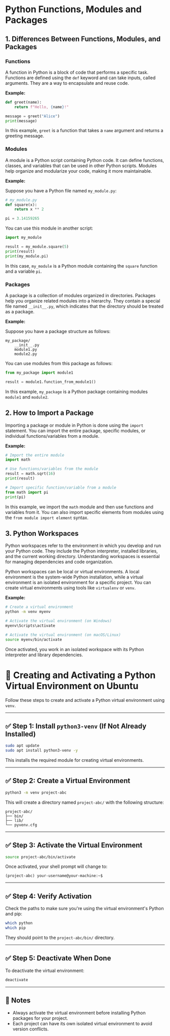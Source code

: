 # Python Functions, Modules and Packages

## 1. Differences Between Functions, Modules, and Packages

### Functions

A function in Python is a block of code that performs a specific task. Functions are defined using the `def` keyword and can take inputs, called arguments. They are a way to encapsulate and reuse code.

**Example:**

```python
def greet(name):
    return f"Hello, {name}!"

message = greet("Alice")
print(message)
```

In this example, `greet` is a function that takes a `name` argument and returns a greeting message.

### Modules

A module is a Python script containing Python code. It can define functions, classes, and variables that can be used in other Python scripts. Modules help organize and modularize your code, making it more maintainable.

**Example:**

Suppose you have a Python file named `my_module.py`:

```python
# my_module.py
def square(x):
    return x ** 2

pi = 3.14159265
```

You can use this module in another script:

```python
import my_module

result = my_module.square(5)
print(result)
print(my_module.pi)
```

In this case, `my_module` is a Python module containing the `square` function and a variable `pi`.

### Packages

A package is a collection of modules organized in directories. Packages help you organize related modules into a hierarchy. They contain a special file named `__init__.py`, which indicates that the directory should be treated as a package.

**Example:**

Suppose you have a package structure as follows:

```
my_package/
    __init__.py
    module1.py
    module2.py
```

You can use modules from this package as follows:

```python
from my_package import module1

result = module1.function_from_module1()
```

In this example, `my_package` is a Python package containing modules `module1` and `module2`.

## 2. How to Import a Package

Importing a package or module in Python is done using the `import` statement. You can import the entire package, specific modules, or individual functions/variables from a module.

**Example:**

```python
# Import the entire module
import math

# Use functions/variables from the module
result = math.sqrt(16)
print(result)

# Import specific function/variable from a module
from math import pi
print(pi)
```

In this example, we import the `math` module and then use functions and variables from it. You can also import specific elements from modules using the `from module import element` syntax.

## 3. Python Workspaces

Python workspaces refer to the environment in which you develop and run your Python code. They include the Python interpreter, installed libraries, and the current working directory. Understanding workspaces is essential for managing dependencies and code organization.

Python workspaces can be local or virtual environments. A local environment is the system-wide Python installation, while a virtual environment is an isolated environment for a specific project. You can create virtual environments using tools like `virtualenv` or `venv`.

**Example:**

```bash
# Create a virtual environment
python -m venv myenv

# Activate the virtual environment (on Windows)
myenv\Scripts\activate

# Activate the virtual environment (on macOS/Linux)
source myenv/bin/activate
```

Once activated, you work in an isolated workspace with its Python interpreter and library dependencies.

# 🐍 Creating and Activating a Python Virtual Environment on Ubuntu

Follow these steps to create and activate a Python virtual environment using `venv`.

---

## ✅ Step 1: Install `python3-venv` (If Not Already Installed)

```bash
sudo apt update
sudo apt install python3-venv -y
```

This installs the required module for creating virtual environments.

---

## ✅ Step 2: Create a Virtual Environment

```bash
python3 -m venv project-abc
```

This will create a directory named `project-abc/` with the following structure:

```
project-abc/
├── bin/
├── lib/
└── pyvenv.cfg
```

---

## ✅ Step 3: Activate the Virtual Environment

```bash
source project-abc/bin/activate
```

Once activated, your shell prompt will change to:

```
(project-abc) your-username@your-machine:~$
```

---

## ✅ Step 4: Verify Activation

Check the paths to make sure you're using the virtual environment's Python and pip:

```bash
which python
which pip
```

They should point to the `project-abc/bin/` directory.

---

## ✅ Step 5: Deactivate When Done

To deactivate the virtual environment:

```bash
deactivate
```

---

## 📝 Notes

- Always activate the virtual environment before installing Python packages for your project.
- Each project can have its own isolated virtual environment to avoid version conflicts.


